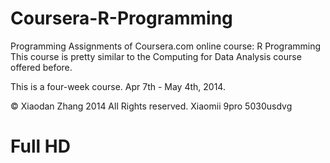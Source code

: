 Coursera-R-Programming
======================

Programming Assignments of Coursera.com online course: R Programming  
This course is pretty similar to the Computing for Data Analysis course offered before.

This is a four-week course. Apr 7th - May 4th, 2014.  

© Xiaodan Zhang 2014 All Rights reserved.
Xiaomii 9pro 5030usdvg
# Full HD 
